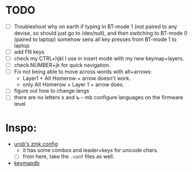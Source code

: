 # TODO

- [ ] Troubleshoot why on earth if typing in BT-mode 1 (not paired to any devise, so should just go to /dev/null), and then switching to BT-mode 0 (paired to laptop) somehow sens all key presses from BT-mode 1 to laptop
- [ ] add FN keys
- [ ] check my CTRL+hjkl I use in insert mode with my new keymap+layers.
- [ ] check NUMBER+jk for quick navigation.
- [ ] Fix not being able to move across words with alt+arrows:
  - Layer1 + Alt Homerow + arrow doesn't work.
  - only Alt Homerow + Layer 1 + arrow does.
- [ ] figure out how to change langs
- [ ] there are no letters х and ъ – mb configure languages on the firmware level

# Inspo:

- [urob's zmk config](https://github.com/urob/zmk-config#timeless-homerow-mods)
  - it has some combos and leader+keys for unicode chars.
  - [ ] from here, take the `.conf` files as well.
- [keymapdb](https://keymapdb.com/?firmwares=ZMK&keyboard=Corne)
